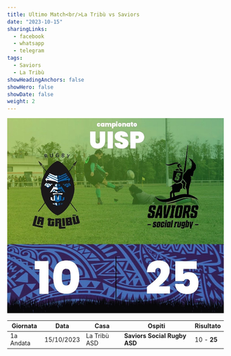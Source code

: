 ```yaml
---
title: Ultimo Match<br/>La Tribù vs Saviors
date: "2023-10-15"
sharingLinks:
  - facebook
  - whatsapp
  - telegram
tags:
  - Saviors
  - La Tribù
showHeadingAnchors: false
showHero: false
showDate: false
weight: 2
---
```


![](./featured.jpg)

| Giornata  | Data       | Casa         | Ospiti                       | Risultato   |
| --------- | ---------- | ------------ | ---------------------------- | ----------- |
| 1a Andata | 15/10/2023 | La Tribù ASD | **Saviors Social Rugby ASD** | 10 - **25** |
